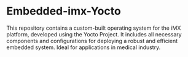 # Embedded-imx-Yocto
This repository contains a custom-built operating system for the iMX platform, developed using the Yocto Project. It includes all necessary components and configurations for deploying a robust and efficient embedded system. Ideal for applications in medical industry.
